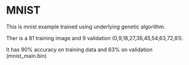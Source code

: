 # MNIST

This is mnist example trained using underlying genetic algorithm. 



Ther is a 81 training image and 9 validation (0,9,18,27,36,45,54,63,72,81).



It has 90% accuracy on training data and 63% on validation (mnist_main.bin)
